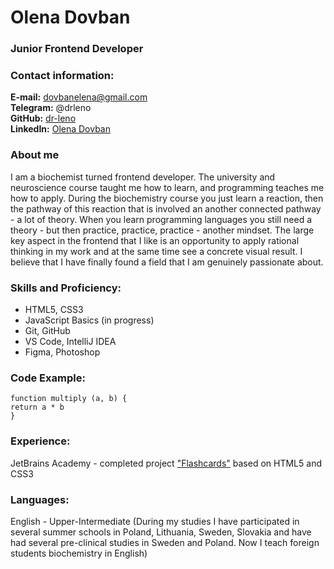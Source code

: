 # Olena Dovban

### Junior Frontend Developer 

### Contact information:

**E-mail:** dovbanelena@gmail.com\
**Telegram:** @drleno\
**GitHub:** [dr-leno](https://github.com/dr-leno)\
**LinkedIn:** [Olena Dovban](https://www.linkedin.com/in/olenadovban/)

### About me
I am a biochemist turned frontend developer. The university and neuroscience course taught me how to learn, and programming teaches me how to apply. During the biochemistry course you just learn a reaction, then the pathway of this reaction that is involved an another connected pathway - a lot of theory. When you learn programming languages you still need a theory - but then practice, practice, practice - another mindset. The large key aspect in the frontend that I like is an opportunity to apply rational thinking in my work and at the same time see a concrete visual result. I believe that I have finally found a field that I am genuinely passionate about.

### Skills and Proficiency:
* HTML5, CSS3
* JavaScript Basics (in progress)
* Git, GitHub
* VS Code, IntelliJ IDEA
* Figma, Photoshop

### Code Example:
```
function multiply (a, b) {
return a * b
}
```

### Experience:
JetBrains Academy - completed project ["Flashcards"](https://dr-leno.github.io/flashcards/) based on HTML5 and CSS3 

### Languages:
English - Upper-Intermediate (During my studies I have participated in several summer schools in Poland, Lithuania, Sweden, Slovakia and have had several pre-clinical studies in Sweden and Poland. Now I teach foreign students biochemistry in English)
